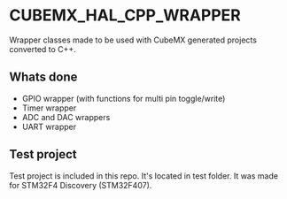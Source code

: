 # CUBEMX_HAL_CPP_WRAPPER
Wrapper classes made to be used with CubeMX generated projects converted to C++.

## Whats done
- GPIO wrapper (with functions for multi pin toggle/write)
- Timer wrapper
- ADC and DAC wrappers
- UART wrapper

## Test project
Test project is included in this repo. It's located in test folder. It was made for STM32F4 Discovery (STM32F407).
